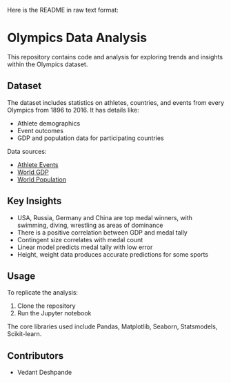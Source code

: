 Here is the README in raw text format:

# Olympics Data Analysis

This repository contains code and analysis for exploring trends and insights within the Olympics dataset.

## Dataset 

The dataset includes statistics on athletes, countries, and events from every Olympics from 1896 to 2016. It has details like:

- Athlete demographics
- Event outcomes 
- GDP and population data for participating countries

Data sources:

- [Athlete Events](https://www.kaggle.com/datasets/heesoo37/120-years-of-olympic-history-athletes-and-results)
- [World GDP]((https://www.kaggle.com/datasets/resulcaliskan/countries-gdps))
- [World Population]((https://www.kaggle.com/datasets/centurion1986/countries-population))

## Key Insights

- USA, Russia, Germany and China are top medal winners, with swimming, diving, wrestling as areas of dominance
- There is a positive correlation between GDP and medal tally  
- Contingent size correlates with medal count
- Linear model predicts medal tally with low error
- Height, weight data produces accurate predictions for some sports

## Usage

To replicate the analysis:

1. Clone the repository 
2. Run the Jupyter notebook

The core libraries used include Pandas, Matplotlib, Seaborn, Statsmodels, Scikit-learn.

## Contributors 
- Vedant Deshpande
